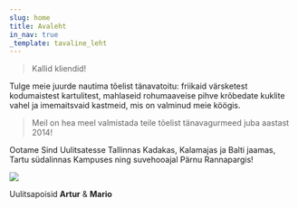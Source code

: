 ```yaml
---
slug: home
title: Avaleht
in_nav: true
_template: tavaline_leht
---
```


> Kallid kliendid!

Tulge meie juurde nautima tõelist tänavatoitu: friikaid värsketest kodumaistest kartulitest, mahlaseid rohumaaveise pihve krõbedate kuklite vahel ja imemaitsvaid kastmeid, mis on valminud meie köögis.

> Meil on hea meel valmistada teile tõelist tänavagurmeed juba aastast 2014!

Ootame Sind Uulitsatesse Tallinnas Kadakas, Kalamajas ja Balti jaamas, Tartu südalinnas Kampuses ning suvehooajal Pärnu Rannapargis!

![](/uploadsuploads/uulitsapoisid.png)

Uulitsapoisid **Artur** & **Mario**
